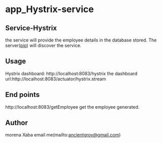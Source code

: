 # app_Hystrix-service

## Service-Hystrix
the service will provide the employee details in the database stored.
The server([pip](https://euserver-main.herokuapp.com/)) will discover the service.

## Usage
Hystrix dashboard: http://localhost:8083/hystrix
the dashboard url:http://localhost:8083/actuator/hystrix.stream

## End points
http://localhost:8083/getEmployee
get the employee generated.


## Author
morena Xaba
email me(mailto:ancientgrov@gmail.com)
